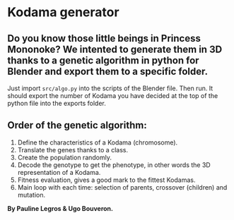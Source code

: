 # Kodama generator
Do you know those little beings in Princess Mononoke? We intented to generate them in 3D thanks to a genetic algorithm in python for Blender and export them to a specific folder.
------
Just import ```src/algo.py``` into the scripts of the Blender file. Then run. It should export the number of Kodama you have decided at the top of the python file into the exports folder.

## Order of the genetic algorithm:
1. Define the characteristics of a Kodama (chromosome).
2. Translate the genes thanks to a class.
3. Create the population randomly.
4. Decode the genotype to get the phenotype, in other words the 3D representation of a Kodama.
7. Fitness evaluation, gives a good mark to the fittest Kodamas.
10. Main loop with each time: selection of parents, crossover (children) and mutation.

**By Pauline Legros & Ugo Bouveron.**
